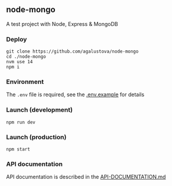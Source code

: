 ## node-mongo

A test project with Node, Express & MongoDB

### Deploy

```shell script
git clone https://github.com/agalustova/node-mongo
cd ./node-mongo
nvm use 14
npm i
```

### Environment

The `.env` file is required, see the [.env.example](.env.example) for details

### Launch (development)

```shell script
npm run dev
```

### Launch (production)

```shell script
npm start
```

### API documentation

API documentation is described in the [API-DOCUMENTATION.md](API-DOCUMENTATION.md)
